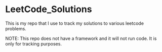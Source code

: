 # LeetCode_Solutions

This is my repo that I use to track my solutions to various leetcode problems.

NOTE: This repo does not have a framework and it will not run code. It is only for tracking purposes. 